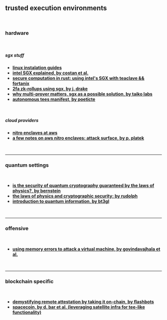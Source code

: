 ## trusted execution environments

<br>

### hardware

<br>

##### sgx stuff

* **[linux instalation guides](https://download.01.org/intel-sgx/latest/linux-latest/docs)**
* **[intel SGX explained, by costan et al.](https://eprint.iacr.org/2016/086.pdf)**
* **[secure computation in rust: using intel's SGX  with teaclave && fortanix](https://blog.lambdaclass.com/secure-computation-in-rust-using-intels-sgx-instructions-with-teaclave-and-fortanix/)**
* **[2fa zk-rollups using sgx, by j. drake](https://ethresear.ch/t/2fa-zk-rollups-using-sgx/14462)**
* **[why multi-prover matters, sgx as a possible solution, by taiko labs](https://taiko.mirror.xyz/Kx1Mp4WJjd83K1KDEwp1pM7xi9QmpSahxJg3S_N7NE4)**
* **[autonomous tees manifest, by poeticte](https://poeticte.ch/posts/autonomous-TEEs-manifesto.html)**

<br>

##### cloud providers

* **[nitro enclaves at aws](https://aws.amazon.com/ec2/nitro/nitro-enclaves/)**
* **[a few notes on aws nitro enclaves: attack surface, by p. platek](https://blog.trailofbits.com/2024/09/24/notes-on-aws-nitro-enclaves-attack-surface/)**

<br>

---

### quantum settings

<br>

* **[is the security of quantum cryptography guaranteed by the laws of physics?, by bernstein](https://arxiv.org/pdf/1803.04520)**
* **[the laws of physics and cryptographic security; by rudolph](https://arxiv.org/pdf/quant-ph/0202143)**
* **[introduction to quantum information, by bt3gl](https://www.astro.sunysb.edu/steinkirch/books/qi.pdf)**

<br>

---

### offensive

<br>

* **[using memory errors to attack a virtual machine, by govindavajhala et al.](https://www.cs.princeton.edu/~appel/papers/memerr.pdf)**

<br>

----

### blockchain specific

<br>

* **[demystifying remote attestation by taking it on-chain, by flashbots](https://collective.flashbots.net/t/demystifying-remote-attestation-by-taking-it-on-chain/2629)**
* **[spacecoin, by d. bar et al. (leveraging satellite infra for tee-like functionality)](https://github.com/spacecoinxyz/research/blob/main/publications/Blue-Paper-Spacecoinxyz.pdf)**
